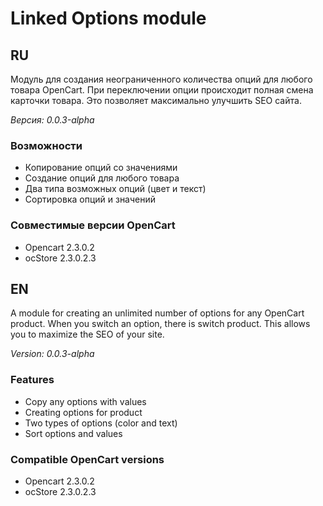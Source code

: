 # Linked Options module
## RU
Модуль для создания неограниченного количества опций для любого товара OpenCart.
При переключении опции происходит полная смена карточки товара. Это позволяет максимально улучшить SEO сайта.

_Версия: 0.0.3-alpha_
### Возможности

* Копирование опций со значениями
* Создание опций для любого товара
* Два типа возможных опций (цвет и текст)
* Сортировка опций и значений

### Совместимые версии OpenCart
* Opencart 2.3.0.2
* ocStore 2.3.0.2.3
## EN
A module for creating an unlimited number of options for any OpenCart product.
When you switch an option, there is switch product. This allows you to maximize the SEO of your site.

_Version: 0.0.3-alpha_
### Features

* Copy any options with values
* Creating options for product
* Two types of options (color and text)
* Sort options and values

### Compatible OpenCart versions
* Opencart 2.3.0.2
* ocStore 2.3.0.2.3